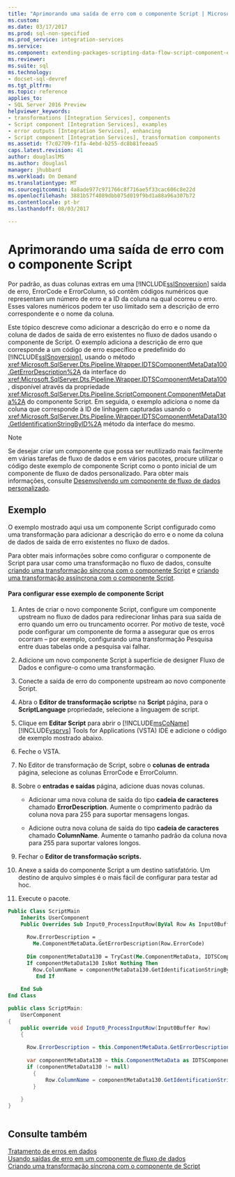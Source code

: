 ```yaml
---
title: "Aprimorando uma saída de erro com o componente Script | Microsoft Docs"
ms.custom: 
ms.date: 03/17/2017
ms.prod: sql-non-specified
ms.prod_service: integration-services
ms.service: 
ms.component: extending-packages-scripting-data-flow-script-component-examples
ms.reviewer: 
ms.suite: sql
ms.technology:
- docset-sql-devref
ms.tgt_pltfrm: 
ms.topic: reference
applies_to:
- SQL Server 2016 Preview
helpviewer_keywords:
- transformations [Integration Services], components
- Script component [Integration Services], examples
- error outputs [Integration Services], enhancing
- Script component [Integration Services], transformation components
ms.assetid: f7c02709-f1fa-4ebd-b255-dc8b81feeaa5
caps.latest.revision: 41
author: douglaslMS
ms.author: douglasl
manager: jhubbard
ms.workload: On Demand
ms.translationtype: MT
ms.sourcegitcommit: 4a8ade977c971766c8f716ae5f33cac606c8e22d
ms.openlocfilehash: 3881b57f4089dbb075d019f9bd1a88a96a307b72
ms.contentlocale: pt-br
ms.lasthandoff: 08/03/2017

---
```

# <a name="enhancing-an-error-output-with-the-script-component"></a>Aprimorando uma saída de erro com o componente Script
  Por padrão, as duas colunas extras em uma [!INCLUDE[ssISnoversion](../../includes/ssisnoversion-md.md)] saída de erro, ErrorCode e ErrorColumn, só contêm códigos numéricos que representam um número de erro e a ID da coluna na qual ocorreu o erro. Esses valores numéricos podem ter uso limitado sem a descrição de erro correspondente e o nome da coluna.  
  
 Este tópico descreve como adicionar a descrição do erro e o nome da coluna de dados de saída de erro existentes no fluxo de dados usando o componente de Script. O exemplo adiciona a descrição de erro que corresponde a um código de erro específico e predefinido do [!INCLUDE[ssISnoversion](../../includes/ssisnoversion-md.md)], usando o método <xref:Microsoft.SqlServer.Dts.Pipeline.Wrapper.IDTSComponentMetaData100.GetErrorDescription%2A> da interface do <xref:Microsoft.SqlServer.Dts.Pipeline.Wrapper.IDTSComponentMetaData100>, disponível através da propriedade <xref:Microsoft.SqlServer.Dts.Pipeline.ScriptComponent.ComponentMetaData%2A> do componente Script. Em seguida, o exemplo adiciona o nome da coluna que corresponde à ID de linhagem capturadas usando o <xref:Microsoft.SqlServer.Dts.Pipeline.Wrapper.IDTSComponentMetaData130.GetIdentificationStringByID%2A> método da interface do mesmo.  
  
> [!NOTE]  
>  Se desejar criar um componente que possa ser reutilizado mais facilmente em várias tarefas de fluxo de dados e em vários pacotes, procure utilizar o código deste exemplo de componente Script como o ponto inicial de um componente de fluxo de dados personalizado. Para obter mais informações, consulte [Desenvolvendo um componente de fluxo de dados personalizado](../../integration-services/extending-packages-custom-objects/data-flow/developing-a-custom-data-flow-component.md).  
  
## <a name="example"></a>Exemplo  
 O exemplo mostrado aqui usa um componente Script configurado como uma transformação para adicionar a descrição do erro e o nome da coluna de dados de saída de erro existentes no fluxo de dados.  
  
 Para obter mais informações sobre como configurar o componente de Script para usar como uma transformação no fluxo de dados, consulte [criando uma transformação síncrona com o componente Script](../../integration-services/extending-packages-scripting-data-flow-script-component-types/creating-a-synchronous-transformation-with-the-script-component.md) e [criando uma transformação assíncrona com o componente Script](../../integration-services/extending-packages-scripting-data-flow-script-component-types/creating-an-asynchronous-transformation-with-the-script-component.md).  
  
#### <a name="to-configure-this-script-component-example"></a>Para configurar esse exemplo de componente Script  
  
1.  Antes de criar o novo componente Script, configure um componente upstream no fluxo de dados para redirecionar linhas para sua saída de erro quando um erro ou truncamento ocorrer. Por motivo de teste, você pode configurar um componente de forma a assegurar que os erros ocorram – por exemplo, configurando uma transformação Pesquisa entre duas tabelas onde a pesquisa vai falhar.  
  
2.  Adicione um novo componente Script à superfície de designer Fluxo de Dados e configure-o como uma transformação.  
  
3.  Conecte a saída de erro do componente upstream ao novo componente Script.  
  
4.  Abra o **Editor de transformação scripts**e na **Script** página, para o **ScriptLanguage** propriedade, selecione a linguagem de script.  
  
5.  Clique em **Editar Script** para abrir o [!INCLUDE[msCoName](../../includes/msconame-md.md)] [!INCLUDE[vsprvs](../../includes/vsprvs-md.md)] Tools for Applications (VSTA) IDE e adicione o código de exemplo mostrado abaixo.  
  
6.  Feche o VSTA.  
  
7.  No Editor de transformação de Script, sobre o **colunas de entrada** página, selecione as colunas ErrorCode e ErrorColumn.  
  
8.  Sobre o **entradas e saídas** página, adicione duas novas colunas.  
  
    -   Adicionar uma nova coluna de saída do tipo **cadeia de caracteres** chamado **ErrorDescription**. Aumente o comprimento padrão da coluna nova para 255 para suportar mensagens longas.  
  
    -   Adicione outra nova coluna de saída do tipo **cadeia de caracteres** chamado **ColumnName**. Aumente o tamanho padrão da coluna nova para 255 para suportar valores longos.  
  
9. Fechar o **Editor de transformação scripts.**  
  
10. Anexe a saída do componente Script a um destino satisfatório. Um destino de arquivo simples é o mais fácil de configurar para testar ad hoc.  
  
11. Execute o pacote.  
  
```vb  
Public Class ScriptMain  
    Inherits UserComponent  
    Public Overrides Sub Input0_ProcessInputRow(ByVal Row As Input0Buffer)  
  
      Row.ErrorDescription = _  
        Me.ComponentMetaData.GetErrorDescription(Row.ErrorCode)  
  
      Dim componentMetaData130 = TryCast(Me.ComponentMetaData, IDTSComponentMetaData130)  
      If componentMetaData130 IsNot Nothing Then  
        Row.ColumnName = componentMetaData130.GetIdentificationStringByID(Row.ErrorColumn)  
         End If  
  
    End Sub  
End Class  
```  
  
```csharp  
public class ScriptMain:  
    UserComponent  
{  
    public override void Input0_ProcessInputRow(Input0Buffer Row)  
    {  
  
      Row.ErrorDescription = this.ComponentMetaData.GetErrorDescription(Row.ErrorCode);  
  
      var componentMetaData130 = this.ComponentMetaData as IDTSComponentMetaData130;  
      if (componentMetaData130 != null)  
        {  
            Row.ColumnName = componentMetaData130.GetIdentificationStringByID(Row.ErrorColumn);  
        }  
  
    }  
}  
  
```  
  
## <a name="see-also"></a>Consulte também  
 [Tratamento de erros em dados](../../integration-services/data-flow/error-handling-in-data.md)   
 [Usando saídas de erro em um componente de fluxo de dados](../../integration-services/extending-packages-custom-objects/data-flow/using-error-outputs-in-a-data-flow-component.md)   
 [Criando uma transformação síncrona com o componente de Script](../../integration-services/extending-packages-scripting-data-flow-script-component-types/creating-a-synchronous-transformation-with-the-script-component.md)   
  
  

